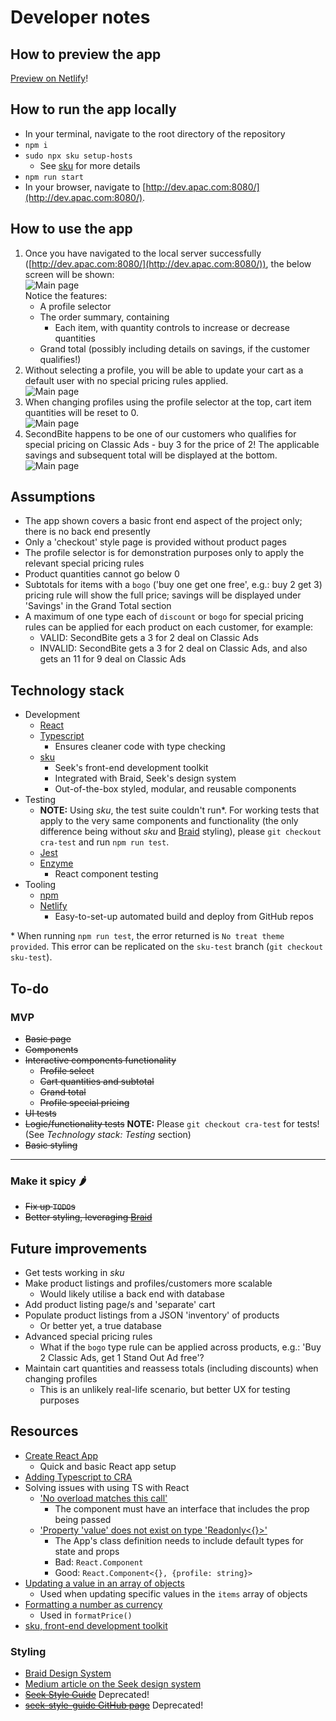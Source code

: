 # Developer notes

## How to preview the app
[Preview on Netlify](https://jolly-feynman-1d340e.netlify.app/apac/index.html)!

## How to run the app locally
- In your terminal, navigate to the root directory of the repository
- `npm i`
- `sudo npx sku setup-hosts`
    - See [sku](https://seek-oss.github.io/sku/#/./docs/getting-started) for more details
- `npm run start`
- In your browser, navigate to [http://dev.apac.com:8080/](http://dev.apac.com:8080/).

## How to use the app
1. Once you have navigated to the local server successfully ([http://dev.apac.com:8080/](http://dev.apac.com:8080/)), the below screen will be shown:\
![Main page](./img/main.png)\
Notice the features:
    - A profile selector
    - The order summary, containing
        - Each item, with quantity controls to increase or decrease quantities
    - Grand total (possibly including details on savings, if the customer qualifies!)
1. Without selecting a profile, you will be able to update your cart as a default user with no special pricing rules applied.\
![Main page](./img/default.png)
1. When changing profiles using the profile selector at the top, cart item quantities will be reset to 0.\
![Main page](./img/secondbite.png)
1. SecondBite happens to be one of our customers who qualifies for special pricing on Classic Ads - buy 3 for the price of 2! The applicable savings and subsequent total will be displayed at the bottom.\
![Main page](./img/secondbitesavings.png)

## Assumptions
- The app shown covers a basic front end aspect of the project only; there is no back end presently
- Only a 'checkout' style page is provided without product pages
- The profile selector is for demonstration purposes only to apply the relevant special pricing rules
- Product quantities cannot go below 0
- Subtotals for items with a `bogo` ('buy one get one free', e.g.: buy 2 get 3) pricing rule will show the full price; savings will be displayed under 'Savings' in the Grand Total section
- A maximum of one type each of `discount` or `bogo` for special pricing rules can be applied for each product on each customer, for example:
    - VALID: SecondBite gets a 3 for 2 deal on Classic Ads
    - INVALID: SecondBite gets a 3 for 2 deal on Classic Ads, and also gets an 11 for 9 deal on Classic Ads

## Technology stack
- Development
    - [React](https://reactjs.org/)
    - [Typescript](http://typescriptlang.org/)
        - Ensures cleaner code with type checking
    - [sku](https://seek-oss.github.io/sku/)
        - Seek's front-end development toolkit
        - Integrated with Braid, Seek's design system
        - Out-of-the-box styled, modular, and reusable components
- Testing
    - **NOTE:** Using *sku*, the test suite couldn't run*. For working tests that apply to the very same components and functionality (the only difference being without *sku* and [Braid](https://seek-oss.github.io/braid-design-system/) styling), please `git checkout cra-test` and run `npm run test`.
    - [Jest](https://jestjs.io/)
    - [Enzyme](https://github.com/enzymejs/enzyme)
        - React component testing
- Tooling
    - [npm](https://www.npmjs.com/)
    - [Netlify](https://www.netlify.com/)
        - Easy-to-set-up automated build and deploy from GitHub repos

\* When running `npm run test`, the error returned is `No treat theme provided`. This error can be replicated on the `sku-test` branch (`git checkout sku-test`).

## To-do

### MVP
- ~~Basic page~~
- ~~Components~~
- ~~Interactive components functionality~~
    - ~~Profile select~~
    - ~~Cart quantities and subtotal~~
    - ~~Grand total~~
    - ~~Profile special pricing~~
- ~~UI tests~~
- ~~Logic/functionality tests~~ **NOTE:** Please `git checkout cra-test` for tests! (See *Technology stack: Testing* section)
- ~~Basic styling~~
---
### Make it spicy 🌶
- ~~Fix up `TODO`s~~
- ~~Better styling, leveraging [Braid](https://seek-oss.github.io/braid-design-system/)~~

## Future improvements
- Get tests working in *sku*
- Make product listings and profiles/customers more scalable
    - Would likely utilise a back end with database
- Add product listing page/s and 'separate' cart
- Populate product listings from a JSON 'inventory' of products
    - Or better yet, a true database
- Advanced special pricing rules
    - What if the `bogo` type rule can be applied across products, e.g.: 'Buy 2 Classic Ads, get 1 Stand Out Ad free'?
- Maintain cart quantities and reassess totals (including discounts) when changing profiles
    - This is an unlikely real-life scenario, but better UX for testing purposes

## Resources
- [Create React App](https://reactjs.org/docs/create-a-new-react-app.html)
    - Quick and basic React app setup
- [Adding Typescript to CRA](https://create-react-app.dev/docs/adding-typescript/)
- Solving issues with using TS with React
    - ['No overload matches this call'](https://stackoverflow.com/questions/58449813/react-typescript-error-no-overload-matches-this-call)
        - The component must have an interface that includes the prop being passed
    - ['Property 'value' does not exist on type 'Readonly<{}>'](https://stackoverflow.com/questions/47561848/property-value-does-not-exist-on-type-readonly)
        - The App's class definition needs to include default types for state and props
        - Bad: `React.Component`
        - Good: `React.Component<{}, {profile: string}>`
- [Updating a value in an array of objects](https://medium.com/javascript-in-plain-english/react-updating-a-value-in-state-array-7bae7c7eaef9)
    - Used when updating specific values in the `items` array of objects
- [Formatting a number as currency](https://developer.mozilla.org/en-US/docs/Web/JavaScript/Reference/Global_Objects/Number/toLocaleString)
    - Used in `formatPrice()`
- [sku, front-end development toolkit](https://github.com/seek-oss/sku)

### Styling
- [Braid Design System](https://seek-oss.github.io/braid-design-system/)
- [Medium article on the Seek design system](https://medium.com/seek-blog/sketching-in-the-browser-33a7b7aa0526)
- ~~[Seek Style Guide](http://seek-oss.github.io/seek-style-guide/)~~ Deprecated!
- ~~[seek-style-guide GitHub page](https://github.com/seek-oss/seek-style-guide)~~ Deprecated!
